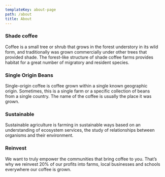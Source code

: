 ```yaml
---
templateKey: about-page
path: /about
title: About
---
```

### Shade coffee

Coffee is a small tree or shrub that grows in the forest understory in its wild form, and traditionally was grown commercially under other trees that provided shade. The forest-like structure of shade coffee farms provides habitat for a great number of migratory and resident species.

### Single Origin Beans

Single-origin coffee is coffee grown within a single known geographic origin. Sometimes, this is a single farm or a specific collection of beans from a single country. The name of the coffee is usually the place it was grown.

### Sustainable

Sustainable agriculture is farming in sustainable ways based on an understanding of ecosystem services, the study of relationships between organisms and their environment.

### Reinvest

We want to truly empower the communities that bring coffee to you. That’s why we reinvest 20% of our profits into farms, local businesses and schools everywhere our coffee is grown.